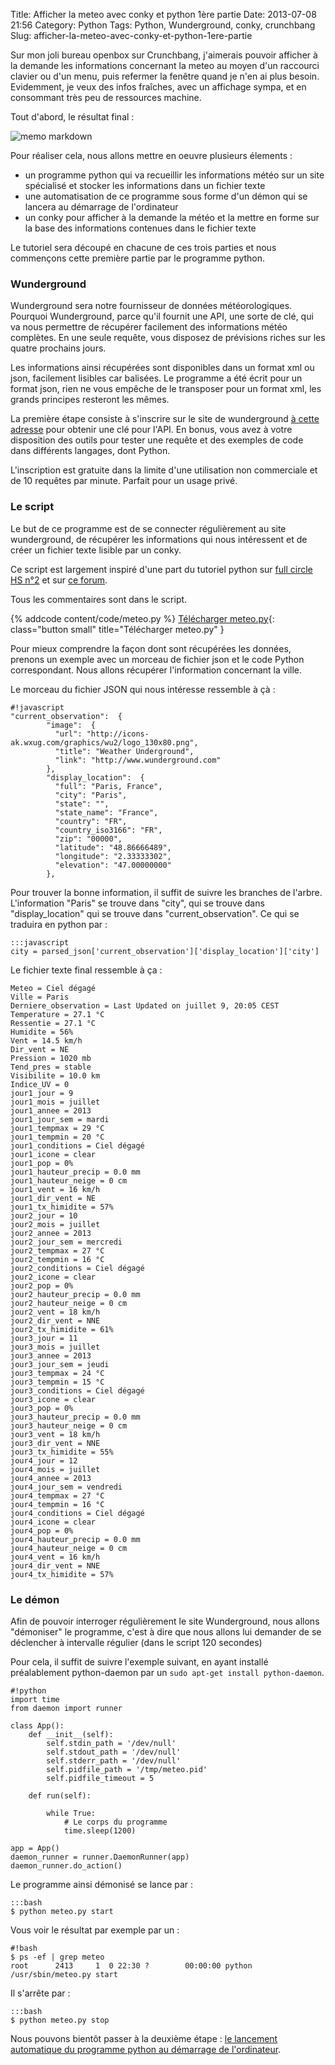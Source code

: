 Title: Afficher la meteo avec conky et python 1ère partie
Date: 2013-07-08 21:56
Category: Python
Tags: Python, Wunderground, conky, crunchbang
Slug: afficher-la-meteo-avec-conky-et-python-1ere-partie

Sur mon joli bureau openbox sur Crunchbang, j'aimerais pouvoir afficher à la demande les informations concernant la meteo au moyen d'un raccourci clavier ou d'un menu, puis refermer la fenêtre quand je n'en ai plus besoin. Evidemment, je veux des infos fraîches, avec un affichage sympa, et en consommant très peu de ressources machine.

Tout d'abord, le résultat final :

![memo markdown]({static}/images/conky_meteo.png "écran conky")

Pour réaliser cela, nous allons mettre en oeuvre plusieurs élements :

- un programme python qui va recueillir les informations météo sur un site spécialisé et stocker les informations dans un fichier texte
- une automatisation de ce programme sous forme d'un démon qui se lancera au démarrage de l'ordinateur
- un conky pour afficher à la demande la météo et la mettre en forme sur la base des informations contenues dans le fichier texte

Le tutoriel sera découpé en chacune de ces trois parties et nous commençons cette première partie par le programme python.

### Wunderground

Wunderground sera notre fournisseur de données météorologiques. Pourquoi Wunderground, parce qu'il fournit une API, une sorte de clé, qui va nous permettre de récupérer facilement des informations météo complètes. En une seule requête, vous disposez de prévisions riches sur les quatre prochains jours.

Les informations ainsi récupérées sont disponibles dans un format xml ou json, facilement lisibles car balisées. Le programme a été écrit pour un format json, rien ne vous empêche de le transposer pour un format xml, les grands principes resteront les mêmes.

La première étape consiste à s'inscrire sur le site de wunderground [à cette adresse](http://www.wunderground.com/weather/api/d/login.html "S'inscrire sur Weather Underground") pour obtenir une clé pour l'API. En bonus, vous avez à votre disposition des outils pour tester une requête et des exemples de code dans différents langages, dont Python.

L'inscription est gratuite dans la limite d'une utilisation non commerciale et de 10 requêtes par minute. Parfait pour un usage privé.


### Le script

Le but de ce programme est de se connecter régulièrement au site wunderground, de récupérer les informations qui nous intéressent et de créer un fichier texte lisible par un conky.

Ce script est largement inspiré d'une part du tutoriel python sur [full circle HS n°2](http://www.fullcirclemag.fr/?pages/Numéros) et sur [ce forum](http://www.archlinux.fr/forum/viewtopic.php?t=9981&p=107541).

Tous les commentaires sont dans le script.

{% addcode content/code/meteo.py %}
[Télécharger meteo.py]({static}/code/meteo.py){: class="button small" title="Télécharger meteo.py" }

Pour mieux comprendre la façon dont sont récupérées les données, prenons un exemple avec un morceau de fichier json et le code Python correspondant. Nous allons récupérer l'information concernant la ville.

Le morceau du fichier JSON qui nous intéresse ressemble à çà :

	#!javascript
	"current_observation":  {
			"image":  {
			  "url": "http://icons-ak.wxug.com/graphics/wu2/logo_130x80.png",
			  "title": "Weather Underground",
			  "link": "http://www.wunderground.com"
			},
			"display_location":  {
			  "full": "Paris, France",
			  "city": "Paris",
			  "state": "",
			  "state_name": "France",
			  "country": "FR",
			  "country_iso3166": "FR",
			  "zip": "00000",
			  "latitude": "48.86666489",
			  "longitude": "2.33333302",
			  "elevation": "47.00000000"
			},

Pour trouver la bonne information, il suffit de suivre les branches de l'arbre. L'information "Paris" se trouve dans "city", qui se trouve dans "display_location" qui se trouve dans "current_observation". Ce qui se traduira en python par :

	:::javascript
    city = parsed_json['current_observation']['display_location']['city']

Le fichier texte final ressemble à ça :

	Meteo = Ciel dégagé
	Ville = Paris
	Derniere_observation = Last Updated on juillet 9, 20:05 CEST
	Temperature = 27.1 °C
	Ressentie = 27.1 °C
	Humidite = 56%
	Vent = 14.5 km/h
	Dir_vent = NE
	Pression = 1020 mb
	Tend_pres = stable
	Visibilite = 10.0 km
	Indice_UV = 0
	jour1_jour = 9
	jour1_mois = juillet
	jour1_annee = 2013
	jour1_jour_sem = mardi
	jour1_tempmax = 29 °C
	jour1_tempmin = 20 °C
	jour1_conditions = Ciel dégagé
	jour1_icone = clear
	jour1_pop = 0%
	jour1_hauteur_precip = 0.0 mm
	jour1_hauteur_neige = 0 cm
	jour1_vent = 16 km/h
	jour1_dir_vent = NE
	jour1_tx_himidite = 57%
	jour2_jour = 10
	jour2_mois = juillet
	jour2_annee = 2013
	jour2_jour_sem = mercredi
	jour2_tempmax = 27 °C
	jour2_tempmin = 16 °C
	jour2_conditions = Ciel dégagé
	jour2_icone = clear
	jour2_pop = 0%
	jour2_hauteur_precip = 0.0 mm
	jour2_hauteur_neige = 0 cm
	jour2_vent = 18 km/h
	jour2_dir_vent = NNE
	jour2_tx_himidite = 61%
	jour3_jour = 11
	jour3_mois = juillet
	jour3_annee = 2013
	jour3_jour_sem = jeudi
	jour3_tempmax = 24 °C
	jour3_tempmin = 15 °C
	jour3_conditions = Ciel dégagé
	jour3_icone = clear
	jour3_pop = 0%
	jour3_hauteur_precip = 0.0 mm
	jour3_hauteur_neige = 0 cm
	jour3_vent = 18 km/h
	jour3_dir_vent = NNE
	jour3_tx_himidite = 55%
	jour4_jour = 12
	jour4_mois = juillet
	jour4_annee = 2013
	jour4_jour_sem = vendredi
	jour4_tempmax = 27 °C
	jour4_tempmin = 16 °C
	jour4_conditions = Ciel dégagé
	jour4_icone = clear
	jour4_pop = 0%
	jour4_hauteur_precip = 0.0 mm
	jour4_hauteur_neige = 0 cm
	jour4_vent = 16 km/h
	jour4_dir_vent = NNE
	jour4_tx_himidite = 57%


### Le démon

Afin de pouvoir interroger régulièrement le site Wunderground, nous allons "démoniser" le programme, c'est à dire que nous allons lui demander de se déclencher à intervalle régulier (dans le script 120 secondes)

Pour cela, il suffit de suivre l'exemple suivant, en ayant installé préalablement python-daemon par un `sudo apt-get install python-daemon`.

	#!python
	import time
	from daemon import runner

	class App():
		def __init__(self):
			self.stdin_path = '/dev/null'
			self.stdout_path = '/dev/null'
			self.stderr_path = '/dev/null'
			self.pidfile_path = '/tmp/meteo.pid'
			self.pidfile_timeout = 5

		def run(self):

			while True:
				# Le corps du programme
				time.sleep(1200)

	app = App()
	daemon_runner = runner.DaemonRunner(app)
	daemon_runner.do_action()

Le programme ainsi démonisé se lance par :

	:::bash
    $ python meteo.py start

Vous voir le résultat par exemple par un :

	#!bash
    $ ps -ef | grep meteo
    root      2413     1  0 22:30 ?        00:00:00 python /usr/sbin/meteo.py start

Il s'arrête par :

    :::bash
	$ python meteo.py stop

Nous pouvons bientôt passer à la deuxième étape : [le lancement automatique du programme python au démarrage de l'ordinateur]({filename}/afficher-la-meteo-avec-conky-et-python-2eme-partie.markdown).

